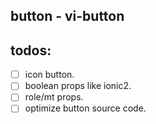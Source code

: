## button - vi-button

## todos:
- [ ] icon button.
- [ ] boolean props like ionic2.
- [ ] role/mt props.
- [ ] optimize button source code.
